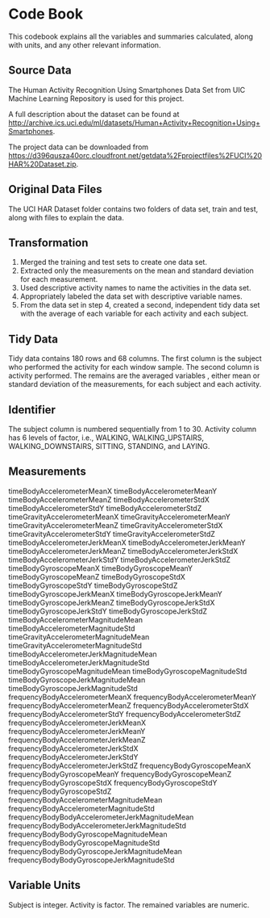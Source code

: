 # Code Book

This codebook explains all the variables and summaries calculated, along with units, and any other relevant information.

## Source Data

The Human Activity Recognition Using Smartphones Data Set from UIC Machine Learning Repository is used for this project.

A full description about the dataset can be found at http://archive.ics.uci.edu/ml/datasets/Human+Activity+Recognition+Using+Smartphones. 

The project data can be downloaded from https://d396qusza40orc.cloudfront.net/getdata%2Fprojectfiles%2FUCI%20HAR%20Dataset.zip.

## Original Data Files

The UCI HAR Dataset folder contains two folders of data set, train and test, along with files to explain the data.

## Transformation

1. Merged the training and test sets to create one data set.
2. Extracted only the measurements on the mean and standard deviation for each measurement.
3. Used descriptive activity names to name the activities in the data set.
4. Appropriately labeled the data set with descriptive variable names.
5. From the data set in step 4, created a second, independent tidy data set with the average of each variable for each activity and each subject.

## Tidy Data

Tidy data contains 180 rows and 68 columns. The first column is the subject who performed the activity for each window sample. The second column is activity performed. The remains are the averaged variables , either mean or standard deviation of the measurements, for each subject and each activity.

## Identifier

The subject column is numbered sequentially from 1 to 30. 
Activity column has 6 levels of factor, i.e., WALKING, WALKING_UPSTAIRS, WALKING_DOWNSTAIRS, SITTING, STANDING, and LAYING.

## Measurements

timeBodyAccelerometerMeanX
timeBodyAccelerometerMeanY
timeBodyAccelerometerMeanZ
timeBodyAccelerometerStdX
timeBodyAccelerometerStdY
timeBodyAccelerometerStdZ
timeGravityAccelerometerMeanX
timeGravityAccelerometerMeanY
timeGravityAccelerometerMeanZ
timeGravityAccelerometerStdX
timeGravityAccelerometerStdY
timeGravityAccelerometerStdZ
timeBodyAccelerometerJerkMeanX
timeBodyAccelerometerJerkMeanY
timeBodyAccelerometerJerkMeanZ
timeBodyAccelerometerJerkStdX
timeBodyAccelerometerJerkStdY
timeBodyAccelerometerJerkStdZ
timeBodyGyroscopeMeanX
timeBodyGyroscopeMeanY
timeBodyGyroscopeMeanZ
timeBodyGyroscopeStdX
timeBodyGyroscopeStdY
timeBodyGyroscopeStdZ
timeBodyGyroscopeJerkMeanX
timeBodyGyroscopeJerkMeanY
timeBodyGyroscopeJerkMeanZ
timeBodyGyroscopeJerkStdX
timeBodyGyroscopeJerkStdY
timeBodyGyroscopeJerkStdZ
timeBodyAccelerometerMagnitudeMean
timeBodyAccelerometerMagnitudeStd
timeGravityAccelerometerMagnitudeMean
timeGravityAccelerometerMagnitudeStd
timeBodyAccelerometerJerkMagnitudeMean
timeBodyAccelerometerJerkMagnitudeStd
timeBodyGyroscopeMagnitudeMean
timeBodyGyroscopeMagnitudeStd
timeBodyGyroscopeJerkMagnitudeMean
timeBodyGyroscopeJerkMagnitudeStd
frequencyBodyAccelerometerMeanX
frequencyBodyAccelerometerMeanY
frequencyBodyAccelerometerMeanZ
frequencyBodyAccelerometerStdX
frequencyBodyAccelerometerStdY
frequencyBodyAccelerometerStdZ
frequencyBodyAccelerometerJerkMeanX
frequencyBodyAccelerometerJerkMeanY
frequencyBodyAccelerometerJerkMeanZ
frequencyBodyAccelerometerJerkStdX
frequencyBodyAccelerometerJerkStdY
frequencyBodyAccelerometerJerkStdZ
frequencyBodyGyroscopeMeanX
frequencyBodyGyroscopeMeanY
frequencyBodyGyroscopeMeanZ
frequencyBodyGyroscopeStdX
frequencyBodyGyroscopeStdY
frequencyBodyGyroscopeStdZ
frequencyBodyAccelerometerMagnitudeMean
frequencyBodyAccelerometerMagnitudeStd
frequencyBodyBodyAccelerometerJerkMagnitudeMean
frequencyBodyBodyAccelerometerJerkMagnitudeStd
frequencyBodyBodyGyroscopeMagnitudeMean
frequencyBodyBodyGyroscopeMagnitudeStd
frequencyBodyBodyGyroscopeJerkMagnitudeMean
frequencyBodyBodyGyroscopeJerkMagnitudeStd

## Variable Units

Subject is integer. Activity is factor. The remained variables are numeric.